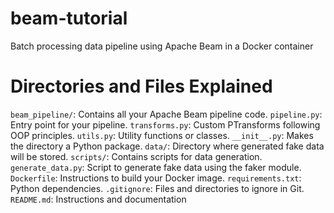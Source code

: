 # beam-tutorial
Batch processing data pipeline using Apache Beam in a Docker container

# Directories and Files Explained

`beam_pipeline/`: Contains all your Apache Beam pipeline code.
`pipeline.py`: Entry point for your pipeline.
`transforms.py`: Custom PTransforms following OOP principles.
`utils.py`: Utility functions or classes.
`__init__.py`: Makes the directory a Python package.
`data/`: Directory where generated fake data will be stored.
`scripts/`: Contains scripts for data generation.
`generate_data.py`: Script to generate fake data using the faker module.
`Dockerfile`: Instructions to build your Docker image.
`requirements.txt`: Python dependencies.
`.gitignore`: Files and directories to ignore in Git.
`README.md`: Instructions and documentation
